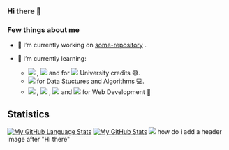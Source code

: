 ### Hi there 👋

### Few things about me
- 🔭 I’m currently working on [some-repository]([https://github.com/AnirbanSinha27/some-repository](https://github.com/AnirbanSinha27?tab=repositories)) .

- 🌱 I’m currently learning:
  - <img src="https://img.shields.io/badge/C-6094cb?style=flat&logo=C&logoColor=ffffff"></img> , <img src="https://img.shields.io/badge/-Java-FF0000?style=flat&logo=java&logoColor=ffffff"></img> and for <img src="https://img.shields.io/badge/Python-6094cb?style=flat&logo=python&logoColor=ffffff&color=blue"></img> University credits 😅.
  - <img src="https://img.shields.io/badge/C++-6094cb?style=flat&logo=C%2B%2B&logoColor=ffffff"></img> for Data Stuctures and Algorithms 💻.
  - <img src="https://img.shields.io/badge/JavaScript-yellow?logo=javascript&logoColor=white"></img> , <img src="https://img.shields.io/badge/CSS-blue?logo=css3&logoColor=white"></img> , <img src="https://img.shields.io/badge/HTML-orange?logo=html5&logoColor=white"></img> and <img src="https://img.shields.io/badge/React-blue?logo=React&logoColor=white&color=blue"></img> for Web Development 👻


## Statistics
[![My GitHub Language Stats](https://github-readme-stats.vercel.app/api/top-langs/?username=AnirbanSinha27&layout=compact&hide_border=true&langs_count=10&theme=github_dark)]()
[![My GitHub Stats](https://github-readme-stats.vercel.app/api/?username=AnirbanSinha27&hide_border=true&count_private=false&theme=github_dark&showicons=true)]() 
<img src="https://github-readme-streak-stats.herokuapp.com/?user=AnirbanSinha27&hide_border=true&theme=github-dark-blue">
how do i add a header image after "Hi there"
